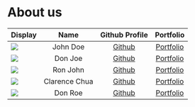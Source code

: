 # About us

Display | Name | Github Profile | Portfolio 
--------|:----:|:--------------:|:---------:
![](https://via.placeholder.com/100.png?text=Photo) | John Doe | [Github](https://github.com/) | [Portfolio](docs/team/johndoe.md)
![](https://via.placeholder.com/100.png?text=Photo) | Don Joe | [Github](https://github.com/) | [Portfolio](docs/team/johndoe.md)
![](https://via.placeholder.com/100.png?text=Photo) | Ron John | [Github](https://github.com/) | [Portfolio](docs/team/johndoe.md)
| ![](https://via.placeholder.com/100.png?text=Photo) |  Clarence Chua  | [Github](https://github.com/cheshire-doge)  | [Portfolio](docs/team/johndoe.md) |
![](https://via.placeholder.com/100.png?text=Photo) | Don Roe | [Github](https://github.com/) | [Portfolio](docs/team/johndoe.md)
